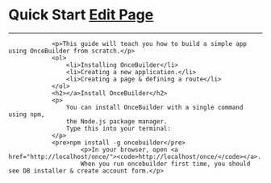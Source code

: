 <h1>
				  Quick Start
				  <a href="https://github.com/oncebuilder/oncebuilder/guildeness/quick-start.md" target="_blank" class="edit-page icon-pencil">Edit Page</a>
				</h1>
				<hr>

				<p>This guide will teach you how to build a simple app using OnceBuilder from scratch.</p>
				<ol>
					<li>Installing OnceBuilder</li>
					<li>Creating a new application.</li>
					<li>Creating a page & defining a route</li>
				</ol>
				<h2></a>Install OnceBuilder</h2>
				<p>
					You can install OnceBuilder with a single command using npm,
					the Node.js package manager.
					Type this into your terminal:
				</p>
				<pre>npm install -g oncebuilder</pre>
						<p>In your browser, open <a href="http://localhost/once/"><code>http://localhost/once/</code></a>.
						When you run oncebuilder first time, you should see DB installer & create account form.</p>